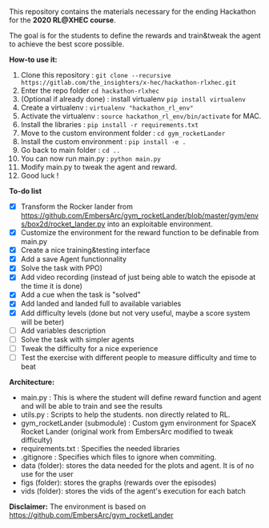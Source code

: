 This repository contains the materials necessary for the ending Hackathon for the **2020 RL@XHEC course**.

The goal is for the students to define the rewards and train&tweak the agent to achieve the best score possible.

**How-to use it:**
1. Clone this repository : `git clone --recursive https://gitlab.com/the_insighters/x-hec/hackathon-rlxhec.git`
2. Enter the repo folder `cd hackathon-rlxhec`
3. (Optional if already done) : install virtualenv `pip install virtualenv`
4. Create a virtualenv : `virtualenv "hackathon_rl_env"`
5. Activate the virtualenv : `source hackathon_rl_env/bin/activate` for MAC.
6. Install the libraries : `pip install -r requirements.txt`
7. Move to the custom environment folder : `cd gym_rocketLander`
8. Install the custom environment : `pip install -e .`
9. Go back to main folder : `cd ..`
10. You can now run main.py : `python main.py`
11. Modify main.py to tweak the agent and reward.
12. Good luck !

**To-do list**
- [x] Transform the Rocker lander from https://github.com/EmbersArc/gym_rocketLander/blob/master/gym/envs/box2d/rocket_lander.py into an exploitable environment.
- [x] Customize the environment for the reward function to be definable from main.py
- [x] Create a nice training&testing interface
- [X] Add a save Agent functionnality
- [X] Solve the task with PPO)
- [x] Add video recording (instead of just being able to watch the episode at the time it is done)
- [X] Add a cue when the task is "solved"
- [X] Add landed and landed full to available variables
- [x] Add difficulty levels (done but not very useful, maybe a score system will be beter)
- [ ] Add variables description
- [ ] Solve the task with simpler agents
- [ ] Tweak the difficulty for a nice experience
- [ ] Test the exercise with different people to measure difficulty and time to beat

**Architecture:**
- main.py : This is where the student will define reward function and agent and will be able to train and see the results
- utils.py : Scripts to help the students. non directly related to RL.
- gym_rocketLander (submodule) : Custom gym environment for SpaceX Rocket Lander (original work from EmbersArc modified to tweak difficulty)
- requirements.txt : Specifies the needed libraries
- .gitignore : Specifies which files to ignore when commiting.
- data (folder):  stores the data needed for the plots and agent. It is of no use for the user
- figs (folder): stores the graphs (rewards over the episodes)
- vids (folder): stores the vids of the agent's execution for each batch




**Disclaimer:**
The environment is based on https://github.com/EmbersArc/gym_rocketLander



